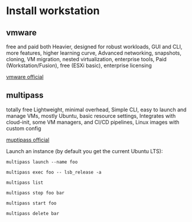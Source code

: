 # Install workstation 

## vmware

free and paid both Heavier, designed for robust workloads, GUI and CLI, more features, higher learning curve, Advanced networking, snapshots, cloning, VM migration, nested virtualization, enterprise tools, Paid (Workstation/Fusion), free (ESXi basic), enterprise licensing

[vmware official]([https://canonical.com/multipass/install](https://www.vmware.com/products/desktop-hypervisor/workstation-and-fusion))


## multipass 

totally free Lightweight, minimal overhead,	Simple CLI, easy to launch and manage VMs, mostly Ubuntu, basic resource settings, Integrates with cloud-init, some VM managers, and CI/CD pipelines,  Linux images with custom config

[muptipass official](https://canonical.com/multipass/install)

Launch an instance (by default you get the current Ubuntu LTS):
```
multipass launch --name foo
```

```
multipass exec foo -- lsb_release -a
```
```
multipass list
```
```
multipass stop foo bar
```
```
multipass start foo
```
```
multipass delete bar
```
































